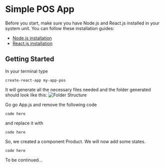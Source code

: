 # Simple POS App

Before you start, make sure you have Node.js and React.js installed in your system unit.
You can follow these installation guides:
- [Node.js installation](https://docs.npmjs.com/getting-started/installing-node)
- [React.js installation](https://facebook.github.io/react/docs/installation.html)

## Getting Started

In your terminal type

```
create-react-app my-app-pos
```

It will generate all the necessary files needed and the folder generated should look like this:
![Folder Structure](/img/folder)

Go go App.js and remove the following code

```
code here
```

and replace it with

```
code here
```

So, we created a component Product. We will now add some states.

```
code here
```



To be continued...
